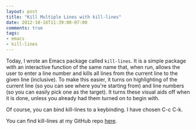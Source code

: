```yaml
---
layout: post
title: "Kill Multiple Lines with kill-lines"
date: 2012-10-16T11:39:00-07:00
comments: true
tags:
- emacs
- kill-lines
---
```

Today, I wrote an Emacs package called `kill-lines`. It is a simple package with an interactive function of the same name that, when run, allows the user to enter a line number and kills all lines from the current line to the given line (inclusive). To make this easier, it turns on highlighting of the current line (so you can see where you're starting from) and line numbers (so you can easily pick one as the target). It turns these visual aids off when it is done, unless you already had them turned on to begin with.

Of course, you can bind kill-lines to a keybinding. I have chosen C-c C-k.

You can find kill-lines at my GitHub repo [here](https://github.com/echosa/emacs-kill-lines).
